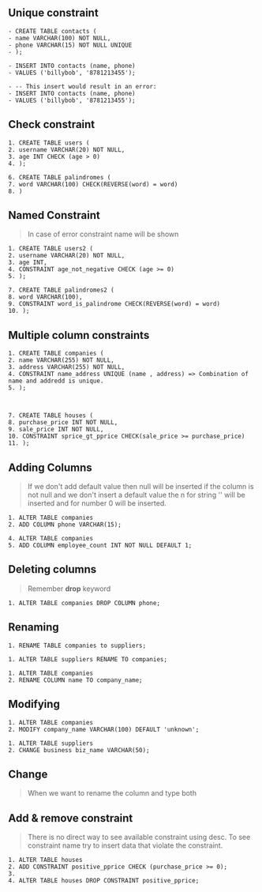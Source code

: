 ## Unique constraint

```
- CREATE TABLE contacts (
- name VARCHAR(100) NOT NULL,
- phone VARCHAR(15) NOT NULL UNIQUE
- );

- INSERT INTO contacts (name, phone)
- VALUES ('billybob', '8781213455');

- -- This insert would result in an error:
- INSERT INTO contacts (name, phone)
- VALUES ('billybob', '8781213455');
```
## Check constraint

```
1. CREATE TABLE users (
2. username VARCHAR(20) NOT NULL,
3. age INT CHECK (age > 0)
4. );

6. CREATE TABLE palindromes (
7. word VARCHAR(100) CHECK(REVERSE(word) = word)
8. )
```


## Named Constraint

> In case of error constraint name will be shown

```
1. CREATE TABLE users2 (
2. username VARCHAR(20) NOT NULL,
3. age INT,
4. CONSTRAINT age_not_negative CHECK (age >= 0)
5. );

7. CREATE TABLE palindromes2 (
8. word VARCHAR(100),
9. CONSTRAINT word_is_palindrome CHECK(REVERSE(word) = word)
10. );
```


## Multiple column constraints

```
1. CREATE TABLE companies (
2. name VARCHAR(255) NOT NULL,
3. address VARCHAR(255) NOT NULL,
4. CONSTRAINT name_address UNIQUE (name , address) => Combination of name and addredd is unique.
5. );



7. CREATE TABLE houses (
8. purchase_price INT NOT NULL,
9. sale_price INT NOT NULL,
10. CONSTRAINT sprice_gt_pprice CHECK(sale_price >= purchase_price)
11. );
```
## Adding Columns

> If we don't add default value then null will be inserted
> if the column is not null and we don't insert a default value the
> n for string '' will be inserted and for number 0 will be inserted. 

```
1. ALTER TABLE companies
2. ADD COLUMN phone VARCHAR(15);

4. ALTER TABLE companies
5. ADD COLUMN employee_count INT NOT NULL DEFAULT 1;
```

## Deleting columns

> Remember **drop** keyword

```
1. ALTER TABLE companies DROP COLUMN phone;
```



## Renaming

```
1. RENAME TABLE companies to suppliers;

1. ALTER TABLE suppliers RENAME TO companies;

1. ALTER TABLE companies
2. RENAME COLUMN name TO company_name;
```
## Modifying

```
1. ALTER TABLE companies
2. MODIFY company_name VARCHAR(100) DEFAULT 'unknown';

1. ALTER TABLE suppliers
2. CHANGE business biz_name VARCHAR(50);
```

## Change

> When we want to rename the column and type both
>

## Add & remove constraint

> There is no direct way to see available constraint using desc. To see constraint name try to insert data that violate the constraint.
  

```
1. ALTER TABLE houses 
2. ADD CONSTRAINT positive_pprice CHECK (purchase_price >= 0);
3. 
4. ALTER TABLE houses DROP CONSTRAINT positive_pprice;

